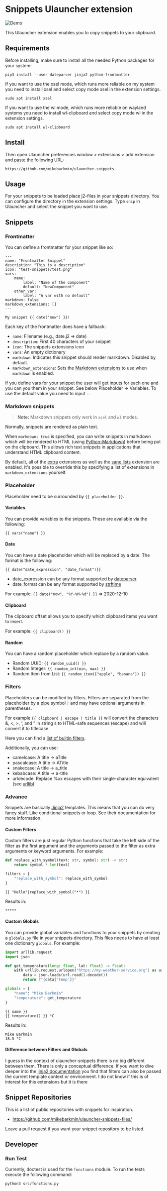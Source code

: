 # Snippets Ulauncher extension

![Demo](demo.gif)

This Ulauncher extension enables you to copy snippets to your clipboard.

## Requirements

Before installing, make sure to install all the needed Python packages for your system:
```
pip3 install --user dateparser jinja2 python-frontmatter
```

If you want to use the xsel mode, which runs more reliable on my system you need to install xsel and select copy mode xsel in the extension settings.

```
sudo apt install xsel
```

If you want to use the wl mode, which runs more reliable on wayland systems you need to install wl-clipboard and select copy mode wl in the extension settings.

```
sudo apt install wl-clipboard
```

## Install

Then open Ulauncher preferences window > extensions > add extension and paste the following URL:

```
https://github.com/mikebarkmin/ulauncher-snippets
```

## Usage

For your snippets to be loaded place j2-files in your snippets directory. You can configure the directory in the extension settings. Type `snip` in Ulauncher and select the snippet you want to use.

## Snippets

### Frontmatter

You can define a frontmatter for your snippet like so:

```
---
name: "Frontmatter Snippet"
description: "This is a description"
icon: "test-snippets/test.png"
vars:
    name: 
        label: "Name of the component"
        default: "NewComponent"
    other_var:
        label: "A var with no default"
markdown: false
markdown_extensions: []
---

My snippet {{ date('now') }}!
```

Each key of the frontmatter does have a fallback:

* `name`: Filename (e.g., date.j2 => date)
* `description`: First 40 characters of your snippet
* `icon`: The snippets extensions icon
* `vars`: An empty dictionary
* `markdown`: Indicates this snippet should render markdown. Disabled by default.
* `markdown_extensions`: Sets the [Markdown extensions] to use when `markdown` is enabled.

If you define vars for your snippet the user will get inputs for each one and you can you them in your snippet. See below Placeholder -> Variables. To use the default value you need to input `-`.

### Markdown snippets

> **Note:** Markdown snippets only work in `xsel` and `wl` modes.

Normally, snippets are rendered as plain text.

When `markdown: true` is specified, you can write snippets in markdown which will be rendered to HTML (using [Python-Markdown]) before being put on the clipboard.
This allows rich text snippets in applications that understand HTML clipboard content.

By default, all of the [extra][markdown-extra] extensions as well as the [sane lists][markdown-sane-lists] extension are enabled.
It's possible to override this by specifying a list of extensions in `markdown_extensions` yourself.

### Placeholder

Placeholder need to be surrounded by `{{ placeholder }}`.

#### Variables

You can provide variables to the snippets. These are available via the following:

```
{{ vars("name") }}
```

#### Date

You can have a date placeholder which will be replaced by a date. The format is the following:

```
{{ date("date_expression", "date_format")}}
```

* date_expression can be any format supported by [dateparser](https://dateparser.readthedocs.io/en/latest/)
* date_format can be any format supported by [strftime](http://strftime.org/)

For example: `{{ date("now", "%Y-%M-%d") }}` => 2020-12-10

#### Clipboard

The clipboard offset allows you to specify which clipboard items you want to insert.

For example: `{{ clipboard() }}`

#### Random

You can have a random placeholder which replace by a random value.

* Random UUID: `{{ random_uuid() }}`
* Random Integer: `{{ random_int(min, max) }}`
* Random Item from List: `{{ random_item(["apple", "banana"]) }}`

### Filters

Placeholders can be modified by filters. Filters are separated from the placeholder by a pipe symbol `|` and may have optional arguments in parentheses.

For example `{{ clipboard | escape | title }}` will convert the characters &, <, >, ‘, and ” in string s to HTML-safe sequences (escape) and will convert it to titlecase.

Here you can find a [list of builtin filters](https://jinja.palletsprojects.com/en/2.11.x/templates/#list-of-builtin-filters).

Additionally, you can use:

* camelcase: A title -> aTitle
* pascalcase: A title -> ATitle
* snakecase: A title -> a_title
* kebabcase: A title -> a-title
* urldecode: Replace %xx escapes with their single-character equivalent (see [urllib](https://docs.python.org/3/library/urllib.parse.html#urllib.parse.unquote))

### Advance

Snippets are basically [Jinja2](https://jinja.palletsprojects.com/en/2.11.x/templates/) templates. This means that you can do very fancy stuff. Like conditional snippets or loop. See their documentation for more information.

#### Custom Filters

Custom filters are just regular Python functions that take the left side of the filter as the first argument and the arguments passed to the filter as extra arguments or keyword arguments. For example:

```python
def replace_with_symbol(text: str, symbol: str) -> str:
    return symbol * len(text)

filters = {
    "replace_with_symbol": replace_with_symbol
}
```

```j2
{{ "Hello"|replace_with_symbol("*") }}
```

Results in:

```
*****
```

#### Custom Globals

You can provide global variables and functions to your snippets by creating a `globals.py` file in your snippets directory. This files needs to have at least one dictionary `globals`. For example:

```python
import urllib.request
import json

def get_temperature(long: float, lat: float) -> float:
    with urllib.request.urlopen("https://my-weather-service.org") as url:
        data = json.loads(url.read().decode())
        return f"{data['temp']}"

globals = {
    "name": "Mike Barkmin"
    "temperature": get_temperature
}
```

```j2
{{ name }}
{{ temperature() }} °C
```

Results in:

```
Mike Barkmin
18.5 °C
```


#### Difference between Filters and Globals

I guess in the context of ulauncher-snippets there is no big different between them. There is only a conceptual difference. If you want to dive deeper into the [jinja2 documentation](https://jinja.palletsprojects.com/en/2.11.x/api/#custom-filters) you find that filters can also be passed the current template context or environment. I do not know if this is of interest for this extensions but it is there
## Snippet Repositories

This is a list of public repositories with snippets for inspiration.

- https://github.com/mikebarkmin/ulauncher-snippets-files/

Leave a pull request if you want your snippet repository to be listed.

## Developer

### Run Test

Currently, doctest is used for the `functions` module. To run the tests execute the following command:

```
python3 src/functions.py
``` 

[Python-Markdown]: https://python-markdown.github.io/
[Markdown extensions]: https://python-markdown.github.io/extensions/
[Markdown-extra]: https://python-markdown.github.io/extensions/extra/
[Markdown-sane-lists]: https://python-markdown.github.io/extensions/sane_lists/
